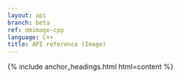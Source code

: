 ```yaml
---
layout: api
branch: beta
ref: dmimage-cpp
language: C++
title: API reference (Image)
---
```

{% include anchor_headings.html html=content %}